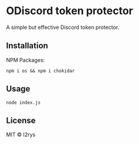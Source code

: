 
# ODiscord token protector
A simple but effective Discord token protector.

## Installation
NPM Packages:

    npm i os && npm i chokidar

## Usage

    node index.js

## License
MIT © I2rys
